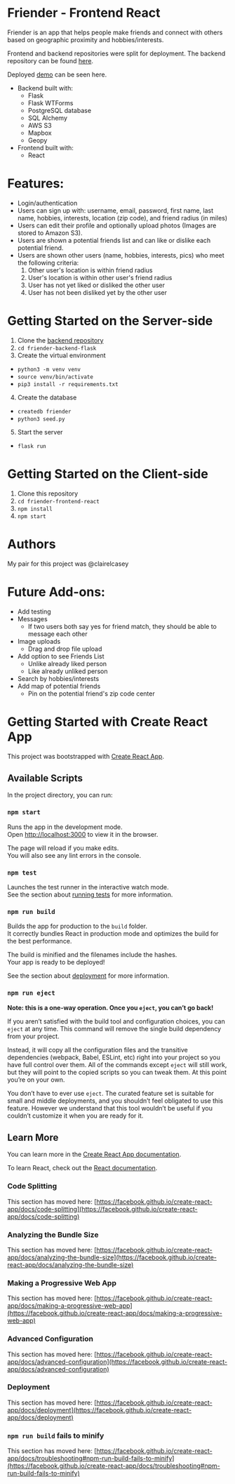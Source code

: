 # Friender - Frontend React

Friender is an app that helps people make friends and connect with others based on geographic proximity and hobbies/interests.  

Frontend and backend repositories were split for deployment. The backend repository can be found [here](https://github.com/s34n-k1m/friender-backend-flask).

Deployed [demo](https://friender.demo.seanmkim.com/) can be seen here.

* Backend built with:
    * Flask
    * Flask WTForms
    * PostgreSQL database
    * SQL Alchemy
    * AWS S3
    * Mapbox
    * Geopy
* Frontend built with:
    * React

# Features:
* Login/authentication
* Users can sign up with: username, email, password, first name, last name, hobbies, interests, location (zip code), and friend radius (in miles)
* Users can edit their profile and optionally upload photos (Images are stored to Amazon S3).
* Users are shown a potential friends list and can like or dislike each potential friend.
* Users are shown other users (name, hobbies, interests, pics) who meet the following criteria:
    1. Other user's location is within friend radius
    2. User's location is within other user's friend radius
    3. User has not yet liked or disliked the other user
    4. User has not been disliked yet by the other user

# Getting Started on the Server-side

1. Clone the [backend repository](https://github.com/s34n-k1m/friender-backend-flask)  
2. `cd friender-backend-flask`
3. Create the virtual environment
* `python3 -m venv venv`
* `source venv/bin/activate`
* `pip3 install -r requirements.txt`
4. Create the database
* `createdb friender`
* `python3 seed.py`
5. Start the server
* `flask run`

# Getting Started on the Client-side

1. Clone this repository
2. `cd friender-frontend-react`
3. `npm install`
4. `npm start`

# Authors
My pair for this project was @clairelcasey 

# Future Add-ons:
* Add testing
* Messages
    * If two users both say yes for friend match, they should be able to message each other
* Image uploads    
    * Drag and drop file upload
* Add option to see Friends List
    * Unlike already liked person
    * Like already unliked person
* Search by hobbies/interests
* Add map of potential friends
    * Pin on the potential friend's zip code center 


# Getting Started with Create React App

This project was bootstrapped with [Create React App](https://github.com/facebook/create-react-app).

## Available Scripts

In the project directory, you can run:

### `npm start`

Runs the app in the development mode.\
Open [http://localhost:3000](http://localhost:3000) to view it in the browser.

The page will reload if you make edits.\
You will also see any lint errors in the console.

### `npm test`

Launches the test runner in the interactive watch mode.\
See the section about [running tests](https://facebook.github.io/create-react-app/docs/running-tests) for more information.

### `npm run build`

Builds the app for production to the `build` folder.\
It correctly bundles React in production mode and optimizes the build for the best performance.

The build is minified and the filenames include the hashes.\
Your app is ready to be deployed!

See the section about [deployment](https://facebook.github.io/create-react-app/docs/deployment) for more information.

### `npm run eject`

**Note: this is a one-way operation. Once you `eject`, you can’t go back!**

If you aren’t satisfied with the build tool and configuration choices, you can `eject` at any time. This command will remove the single build dependency from your project.

Instead, it will copy all the configuration files and the transitive dependencies (webpack, Babel, ESLint, etc) right into your project so you have full control over them. All of the commands except `eject` will still work, but they will point to the copied scripts so you can tweak them. At this point you’re on your own.

You don’t have to ever use `eject`. The curated feature set is suitable for small and middle deployments, and you shouldn’t feel obligated to use this feature. However we understand that this tool wouldn’t be useful if you couldn’t customize it when you are ready for it.

## Learn More

You can learn more in the [Create React App documentation](https://facebook.github.io/create-react-app/docs/getting-started).

To learn React, check out the [React documentation](https://reactjs.org/).

### Code Splitting

This section has moved here: [https://facebook.github.io/create-react-app/docs/code-splitting](https://facebook.github.io/create-react-app/docs/code-splitting)

### Analyzing the Bundle Size

This section has moved here: [https://facebook.github.io/create-react-app/docs/analyzing-the-bundle-size](https://facebook.github.io/create-react-app/docs/analyzing-the-bundle-size)

### Making a Progressive Web App

This section has moved here: [https://facebook.github.io/create-react-app/docs/making-a-progressive-web-app](https://facebook.github.io/create-react-app/docs/making-a-progressive-web-app)

### Advanced Configuration

This section has moved here: [https://facebook.github.io/create-react-app/docs/advanced-configuration](https://facebook.github.io/create-react-app/docs/advanced-configuration)

### Deployment

This section has moved here: [https://facebook.github.io/create-react-app/docs/deployment](https://facebook.github.io/create-react-app/docs/deployment)

### `npm run build` fails to minify

This section has moved here: [https://facebook.github.io/create-react-app/docs/troubleshooting#npm-run-build-fails-to-minify](https://facebook.github.io/create-react-app/docs/troubleshooting#npm-run-build-fails-to-minify)
